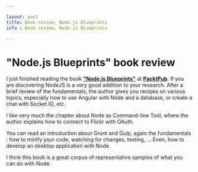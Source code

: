 ```yaml
---

layout: post
title: Book review, Node.js Blueprints
info : Book review, Node.js Blueprints

---
```


# "Node.js Blueprints" book review 

I just finished reading the book **["Node.js Blueprints"](http://www.packtpub.com/nodejs-blueprints/book)** at **[PacktPub](http://www.packtpub.com/)**. If you are discovering NodeJS is a very good addition to your research. After a brief review of the fundamentals, the author gives you recipes on various topics, especially how to use Angular with Node and a database, or create a chat with Socket.IO, etc.

I like very much the chapter about Node as Command-line Tool, where the author explains how to connect to Flickr with OAuth.

You can read an introduction about Grunt and Gulp, again the fundamentals : how to minify your code, watching for changes, testing, ... Even, how to develop an desktop application with Node.

I think this book is a great corpus of representative samples of what you can do with Node.



